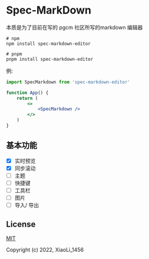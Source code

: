 # Spec-MarkDown

本质是为了目前在写的 pgcm 社区所写的markdown 编辑器

```shell
# npm
npm install spec-markdown-editor

# pnpm
pnpm install spec-markdown-editor
```

例:

```jsx
import SpecMarkdown from 'spec-markdown-editor'

function App() {
    return (
        <>
            <SpecMarkdown />
        </>
    )
}
```

## 基本功能

- [x] 实时预览
- [x] 同步滚动
- [ ] 主题
- [ ] 快捷键
- [ ] 工具栏
- [ ] 图片
- [ ] 导入/ 导出

## License

[MIT](https://opensource.org/licenses/MIT)

Copyright (c) 2022, XiaoLi_1456
